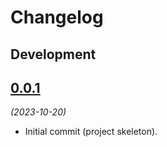 # Changelog

## Development

## [0.0.1](https://github.com/berlinonline/ckanext-sisharvester/releases/tag/0.0.1)

_(2023-10-20)_

- Initial commit (project skeleton).

